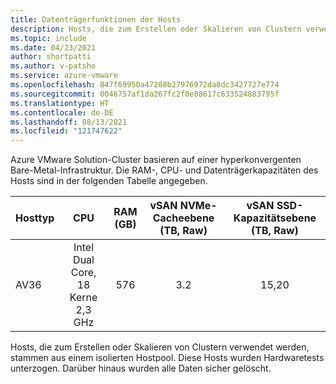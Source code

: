 ```yaml
---
title: Datenträgerfunktionen der Hosts
description: Hosts, die zum Erstellen oder Skalieren von Clustern verwendet werden, stammen aus einem isolierten Hostpool.
ms.topic: include
ms.date: 04/23/2021
author: shortpatti
ms.author: v-patsho
ms.service: azure-vmware
ms.openlocfilehash: 847f69950a47208b27976972da8dc3427727e774
ms.sourcegitcommit: 0046757af1da267fc2f0e88617c633524883795f
ms.translationtype: HT
ms.contentlocale: de-DE
ms.lasthandoff: 08/13/2021
ms.locfileid: "121747622"
---
```

<!-- Used in plan-private-cloud-deployment.md and concepts-private-cloud-clusters.md -->


Azure VMware Solution-Cluster basieren auf einer hyperkonvergenten Bare-Metal-Infrastruktur. Die RAM-, CPU- und Datenträgerkapazitäten des Hosts sind in der folgenden Tabelle angegeben.

| Hosttyp | CPU   | RAM (GB)  | vSAN NVMe-Cacheebene (TB, Raw)  | vSAN SSD-Kapazitätsebene (TB, Raw)  |
| :---      | :---: | :---:     | :---:                           | :---:                             |
| AV36     |  Intel Dual Core, 18 Kerne 2,3 GHz  |     576      |                3.2               |                15,20               |

Hosts, die zum Erstellen oder Skalieren von Clustern verwendet werden, stammen aus einem isolierten Hostpool. Diese Hosts wurden Hardwaretests unterzogen. Darüber hinaus wurden alle Daten sicher gelöscht. 